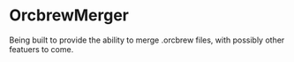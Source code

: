 # OrcbrewMerger
Being built to provide the ability to merge .orcbrew files, with possibly other featuers to come.
